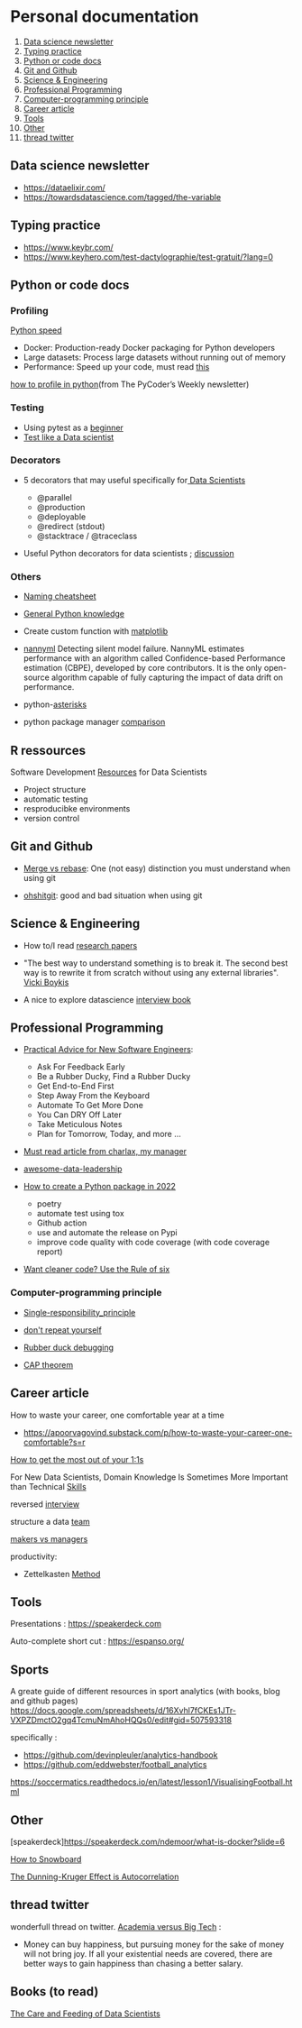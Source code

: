
# Personal documentation

1. [Data science newsletter](#data-science-newsletter)
2. [Typing practice](#typing-practice)
3. [Python or code docs](#python-or-code-docs)
4. [Git and Github](#git-and-github)
5. [Science & Engineering](#science--engineering) 
6. [Professional Programming](#professional-programming)
7. [Computer-programming principle](#computer-programming-principle)
8. [Career article](#career-article)
9. [Tools](#tools)
10. [Other](#other)
11. [thread twitter](#thread-twitter) 





## Data science newsletter

- https://dataelixir.com/
- https://towardsdatascience.com/tagged/the-variable
  
## Typing practice

- https://www.keybr.com/
- https://www.keyhero.com/test-dactylographie/test-gratuit/?lang=0


## Python or code docs 

### Profiling 

[Python speed](https://pythonspeed.com/)

- Docker: Production-ready Docker packaging for Python developers
- Large datasets: Process large datasets without running out of memory
- Performance: Speed up your code, must read [this](https://pythonspeed.com/articles/vectorization-python?utm_campaign=Data_Elixir&utm_source=Data_Elixir_371/)

[how to profile in python](https://codesolid.com/how-do-i-profile-python-code/)(from The PyCoder’s Weekly newsletter)
  
### Testing

- Using pytest as a [beginner](https://testdriven.io/blog/pytest-for-beginners/) 
- [Test like a Data scientist](https://www.peterbaumgartner.com/blog/testing-for-data-science/)
  
### Decorators 

- 5 decorators that may useful specifically for[ Data Scientists](https://bytepawn.com/python-decorators-for-data-scientists.html)
   - @parallel
   - @production
   - @deployable
   - @redirect (stdout)
   - @stacktrace / @traceclass
  
- Useful Python decorators for data scientists ; [discussion](https://news.ycombinator.com/item?id=31476521) 
### Others
- [Naming cheatsheet](https://github.com/kettanaito/naming-cheatsheet)


- [General Python knowledge](https://towardsdatascience.com/20-python-interview-questions-to-challenge-your-knowledge-cddc842297c5)

- Create custom function with [matplotlib](https://towardsdatascience.com/creating-custom-plotting-functions-with-matplotlib-1f4b8eba6aa1)


- [nannyml](https://github.com/NannyML/nannyml/?utm_campaign=Data_Elixir&utm_source=Data_Elixir_387#readme)
Detecting silent model failure. NannyML estimates performance with an algorithm called Confidence-based Performance estimation (CBPE), developed by core contributors. It is the only open-source algorithm capable of fully capturing the impact of data drift on performance.

- python-[asterisks](https://bas.codes/posts/python-asterisks) 

- python package manager [comparison](https://lincolnloop.github.io/python-package-manager-shootout/) 
## R ressources

Software Development [Resources](https://www.rstudio.com/blog/software-development-resources-for-data-scientists/?utm_campaign=Data_Elixir&utm_source=Data_Elixir_388#test-functions-so-that-they-do-what-you-expect-them-to-do) for Data Scientists 

- Project structure
- automatic testing
- resproducibke environments
- version control
  

## Git and Github

- [Merge vs rebase](https://www.atlassian.com/git/tutorials/merging-vs-rebasing): One (not easy) distinction you must understand when using git

- [ohshitgit](https://ohshitgit.com/): good and bad situation when using git
  
## Science & Engineering 

- How to/I read [research papers](https://www.let-all.com/assets/slides/How-to-ALT22-Aaditya.pdf?utm_campaign=Data_Elixir&utm_source=Data_Elixir_381)
- "The best way to understand something is to break it. The second best way is to rewrite it from scratch without using any external libraries". [Vicki Boykis](https://vickiboykis.com/2022/07/25/looking-back-at-two-years-at-automattic-and-tumblr/?utm_source=substack&utm_medium=email)

- A nice to explore datascience [interview book](https://dipranjan.github.io/dsinterviewqns/intro.html)

## Professional Programming 

- [Practical Advice for New Software Engineers](https://product.hubspot.com/blog/practical-advice-for-new-software-engineers): 
  - Ask For Feedback Early 
  - Be a Rubber Ducky, Find a Rubber Ducky
  - Get End-to-End First
  - Step Away From the Keyboard
  - Automate To Get More Done
  - You Can DRY Off Later
  - Take Meticulous Notes 
  - Plan for Tomorrow, Today, and more ...
  
- [Must read article from charlax, my manager](https://github.com/charlax/professional-programming#must-read-articles)

- [awesome-data-leadership](https://github.com/ronikobrosly/awesome-data-leadership?utm_campaign=Data_Elixir&utm_source=Data_Elixir_391#readme)

- [How to create a Python package in 2022](https://mathspp.com/blog/how-to-create-a-python-package-in-2022) 
  - poetry 
  - automate test using tox
  - Github action 
  - use and automate the release on Pypi
  - improve code quality with code coverage (with code coverage report)
 
- [Want cleaner code? Use the Rule of six](https://davidamos.dev/the-rule-of-six/)

### Computer-programming principle

- [Single-responsibility_principle](https://en.wikipedia.org/wiki/Single-responsibility_principle) 

- [don't repeat yourself](https://en.wikipedia.org/wiki/Don%27t_repeat_yourself)
- [Rubber duck debugging](https://en.wikipedia.org/wiki/Rubber_duck_debugging)
- [CAP theorem](https://fr.wikipedia.org/wiki/Th%C3%A9or%C3%A8me_CAP)

## Career article 

How to waste your career, one comfortable year at a time

- https://apoorvagovind.substack.com/p/how-to-waste-your-career-one-comfortable?s=r

[How to get the most out of your 1:1s](https://erik.wiffin.com/posts/how-to-get-the-most-out-of-your-11s/)


For New Data Scientists, Domain Knowledge Is Sometimes More Important than Technical [Skills](https://towardsdatascience.com/for-new-data-scientists-domain-knowledge-is-sometimes-more-important-than-technical-skills-90e103a8c4da)

reversed [interview](https://github.com/viraptor/reverse-interview/blob/master/translations/FRENCH.md) 

structure a data [team](https://mikkeldengsoe.substack.com/p/data-team-structure-embedded-or-centralised?utm_campaign=Data_Elixir&utm_source=Data_Elixir_383&s=r) 

[makers vs managers](http://paulgraham.com/makersschedule.html)

productivity: 
- Zettelkasten [Method](https://zettelkasten.de/posts/overview/)
  
## Tools 

Presentations : https://speakerdeck.com

Auto-complete short cut : https://espanso.org/

## Sports
A greate guide of different resources in sport analytics (with books, blog and github pages)
https://docs.google.com/spreadsheets/d/16Xvhl7fCKEs1JTr-VXPZDmctO2gq4TcmuNmAhoHQQs0/edit#gid=507593318

specifically : 
- https://github.com/devinpleuler/analytics-handbook 
- https://github.com/eddwebster/football_analytics 

https://soccermatics.readthedocs.io/en/latest/lesson1/VisualisingFootball.html 

## Other
[speakerdeck]https://speakerdeck.com/ndemoor/what-is-docker?slide=6

[How to Snowboard](https://www.xfive.co/blog/snowboarding-ultimate-guide/)

[The Dunning-Kruger Effect is Autocorrelation](https://economicsfromthetopdown.com/2022/04/08/the-dunning-kruger-effect-is-autocorrelation/?utm_campaign=Data_Elixir&utm_source=Data_Elixir_383)

## thread twitter

wonderfull thread on twitter. [Academia versus Big Tech](https://twitter.com/VoltarCH/status/1554075352359657474) : 
- Money can buy happiness, but pursuing money for the sake of money will not bring joy. If all your existential needs are covered, there are better ways to gain happiness than chasing a better salary.

## Books (to read)

[The Care and Feeding of Data Scientists](https://www.oreilly.com/library/view/the-care-and/9781492053972/)
